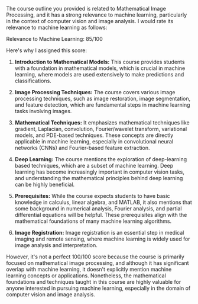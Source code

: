 The course outline you provided is related to Mathematical Image Processing, and it has a strong relevance to machine learning, particularly in the context of computer vision and image analysis. I would rate its relevance to machine learning as follows:

Relevance to Machine Learning: 85/100

Here's why I assigned this score:

1. **Introduction to Mathematical Models:** This course provides students with a foundation in mathematical models, which is crucial in machine learning, where models are used extensively to make predictions and classifications.

2. **Image Processing Techniques:** The course covers various image processing techniques, such as image restoration, image segmentation, and feature detection, which are fundamental steps in machine learning tasks involving images.

3. **Mathematical Techniques:** It emphasizes mathematical techniques like gradient, Laplacian, convolution, Fourier/wavelet transform, variational models, and PDE-based techniques. These concepts are directly applicable in machine learning, especially in convolutional neural networks (CNNs) and Fourier-based feature extraction.

4. **Deep Learning:** The course mentions the exploration of deep-learning based techniques, which are a subset of machine learning. Deep learning has become increasingly important in computer vision tasks, and understanding the mathematical principles behind deep learning can be highly beneficial.

5. **Prerequisites:** While the course expects students to have basic knowledge in calculus, linear algebra, and MATLAB, it also mentions that some background in numerical analysis, Fourier analysis, and partial differential equations will be helpful. These prerequisites align with the mathematical foundations of many machine learning algorithms.

6. **Image Registration:** Image registration is an essential step in medical imaging and remote sensing, where machine learning is widely used for image analysis and interpretation.

However, it's not a perfect 100/100 score because the course is primarily focused on mathematical image processing, and although it has significant overlap with machine learning, it doesn't explicitly mention machine learning concepts or applications. Nonetheless, the mathematical foundations and techniques taught in this course are highly valuable for anyone interested in pursuing machine learning, especially in the domain of computer vision and image analysis.